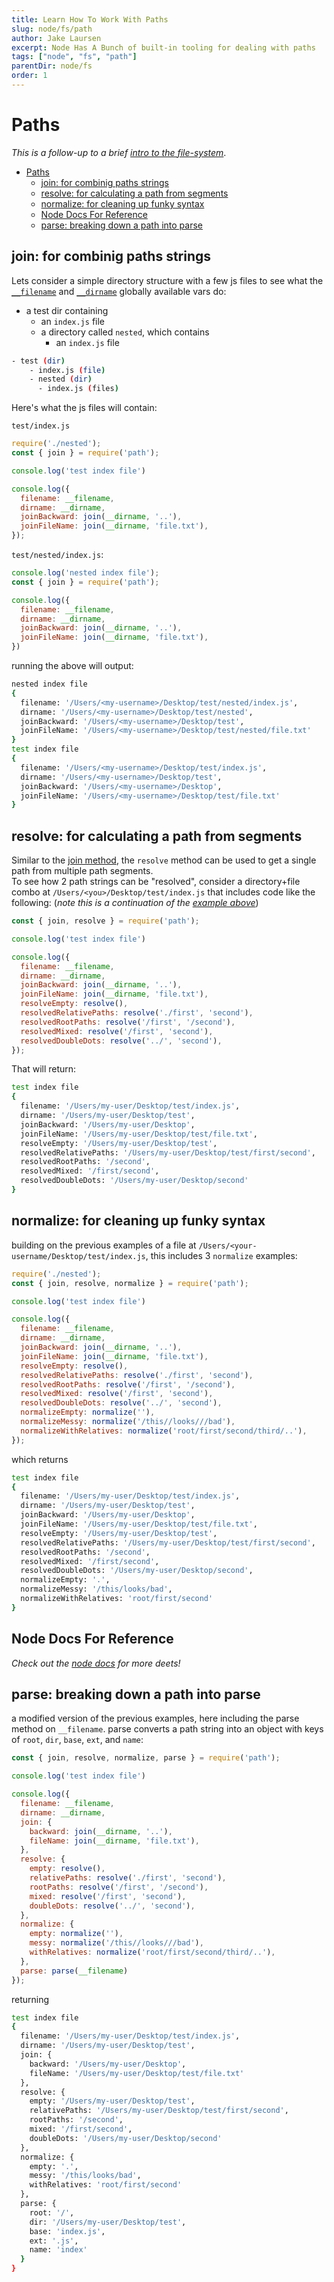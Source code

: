 ```yaml
---
title: Learn How To Work With Paths
slug: node/fs/path
author: Jake Laursen
excerpt: Node Has A Bunch of built-in tooling for dealing with paths
tags: ["node", "fs", "path"]
parentDir: node/fs
order: 1
---
```


# Paths
_This is a follow-up to a brief [intro to the file-system](/node/fs)_.  

- [Paths](#paths)
  - [join: for combinig paths strings](#join-for-combinig-paths-strings)
  - [resolve: for calculating a path from segments](#resolve-for-calculating-a-path-from-segments)
  - [normalize: for cleaning up funky syntax](#normalize-for-cleaning-up-funky-syntax)
  - [Node Docs For Reference](#node-docs-for-reference)
  - [parse: breaking down a path into parse](#parse-breaking-down-a-path-into-parse)

## join: for combinig paths strings
Lets consider a simple directory structure with a few js files to see what the [`__filename`](https://nodejs.org/dist/latest-v18.x/docs/api/modules.html#__filename) and [`__dirname`](https://nodejs.org/dist/latest-v18.x/docs/api/modules.html#__dirname) globally available vars do:
- a test dir containing
  - an `index.js` file
  - a directory called `nested`, which contains
    - an `index.js` file
```bash
- test (dir)
    - index.js (file)
    - nested (dir)
      - index.js (files)
```

Here's what the js files will contain:  

`test/index.js`
```js
require('./nested');
const { join } = require('path');

console.log('test index file')

console.log({
  filename: __filename,
  dirname: __dirname,
  joinBackward: join(__dirname, '..'),
  joinFileName: join(__dirname, 'file.txt'),
});

```

`test/nested/index.js`:
```js
console.log('nested index file');
const { join } = require('path');

console.log({
  filename: __filename,
  dirname: __dirname,
  joinBackward: join(__dirname, '..'),
  joinFileName: join(__dirname, 'file.txt'),
})

```

running the above will output:
```bash
nested index file
{
  filename: '/Users/<my-username>/Desktop/test/nested/index.js',
  dirname: '/Users/<my-username>/Desktop/test/nested',
  joinBackward: '/Users/<my-username>/Desktop/test',
  joinFileName: '/Users/<my-username>/Desktop/test/nested/file.txt'
}
test index file
{
  filename: '/Users/<my-username>/Desktop/test/index.js',
  dirname: '/Users/<my-username>/Desktop/test',
  joinBackward: '/Users/<my-username>/Desktop',
  joinFileName: '/Users/<my-username>/Desktop/test/file.txt'
}
```

## resolve: for calculating a path from segments
Similar to the [join method](#the-join-method-for-combinig-paths-strings), the `resolve` method can be used to get a single path from multiple path segments.  
To see how 2 path strings can be "resolved", consider a directory+file combo at `/Users/<you>/Desktop/test/index.js` that includes code like the following: (_note this is a continuation of the [example above](#the-join-method-for-combinig-paths-strings)_)

```js
const { join, resolve } = require('path');

console.log('test index file')

console.log({
  filename: __filename,
  dirname: __dirname,
  joinBackward: join(__dirname, '..'),
  joinFileName: join(__dirname, 'file.txt'),
  resolveEmpty: resolve(),
  resolvedRelativePaths: resolve('./first', 'second'),
  resolvedRootPaths: resolve('/first', '/second'),
  resolvedMixed: resolve('/first', 'second'),
  resolvedDoubleDots: resolve('../', 'second'),
});
```

That will return:
```bash
test index file
{
  filename: '/Users/my-user/Desktop/test/index.js',
  dirname: '/Users/my-user/Desktop/test',
  joinBackward: '/Users/my-user/Desktop',
  joinFileName: '/Users/my-user/Desktop/test/file.txt',
  resolveEmpty: '/Users/my-user/Desktop/test',
  resolvedRelativePaths: '/Users/my-user/Desktop/test/first/second',
  resolvedRootPaths: '/second',
  resolvedMixed: '/first/second',
  resolvedDoubleDots: '/Users/my-user/Desktop/second'
}
```

## normalize: for cleaning up funky syntax
building on the previous examples of a file at `/Users/<your-username/Desktop/test/index.js`, this includes 3 `normalize` examples:
```js
require('./nested');
const { join, resolve, normalize } = require('path');

console.log('test index file')

console.log({
  filename: __filename,
  dirname: __dirname,
  joinBackward: join(__dirname, '..'),
  joinFileName: join(__dirname, 'file.txt'),
  resolveEmpty: resolve(),
  resolvedRelativePaths: resolve('./first', 'second'),
  resolvedRootPaths: resolve('/first', '/second'),
  resolvedMixed: resolve('/first', 'second'),
  resolvedDoubleDots: resolve('../', 'second'),
  normalizeEmpty: normalize(''),
  normalizeMessy: normalize('/this//looks///bad'),
  normalizeWithRelatives: normalize('root/first/second/third/..'),
});
```
which returns
```bash
test index file
{
  filename: '/Users/my-user/Desktop/test/index.js',
  dirname: '/Users/my-user/Desktop/test',
  joinBackward: '/Users/my-user/Desktop',
  joinFileName: '/Users/my-user/Desktop/test/file.txt',
  resolveEmpty: '/Users/my-user/Desktop/test',
  resolvedRelativePaths: '/Users/my-user/Desktop/test/first/second',
  resolvedRootPaths: '/second',
  resolvedMixed: '/first/second',
  resolvedDoubleDots: '/Users/my-user/Desktop/second',
  normalizeEmpty: '.',
  normalizeMessy: '/this/looks/bad',
  normalizeWithRelatives: 'root/first/second'
}
```

## Node Docs For Reference
_Check out the <a href="https://nodejs.org/dist/latest-v18.x/docs/api/path.html" target="_blank">node docs</a> for more deets!_  

## parse: breaking down a path into parse
a modified version of the previous examples, here including the parse method on `__filename`. parse converts a path string into an object with keys of `root`, `dir`, `base`, `ext`, and `name`:  

```js
const { join, resolve, normalize, parse } = require('path');

console.log('test index file')

console.log({
  filename: __filename,
  dirname: __dirname,
  join: {
    backward: join(__dirname, '..'),
    fileName: join(__dirname, 'file.txt'),
  },
  resolve: {
    empty: resolve(),
    relativePaths: resolve('./first', 'second'),
    rootPaths: resolve('/first', '/second'),
    mixed: resolve('/first', 'second'),
    doubleDots: resolve('../', 'second'),
  },
  normalize: {
    empty: normalize(''),
    messy: normalize('/this//looks///bad'),
    withRelatives: normalize('root/first/second/third/..'),
  },
  parse: parse(__filename)
});
```
returning
```bash
test index file
{
  filename: '/Users/my-user/Desktop/test/index.js',
  dirname: '/Users/my-user/Desktop/test',
  join: {
    backward: '/Users/my-user/Desktop',
    fileName: '/Users/my-user/Desktop/test/file.txt'
  },
  resolve: {
    empty: '/Users/my-user/Desktop/test',
    relativePaths: '/Users/my-user/Desktop/test/first/second',
    rootPaths: '/second',
    mixed: '/first/second',
    doubleDots: '/Users/my-user/Desktop/second'
  },
  normalize: {
    empty: '.',
    messy: '/this/looks/bad',
    withRelatives: 'root/first/second'
  },
  parse: {
    root: '/',
    dir: '/Users/my-user/Desktop/test',
    base: 'index.js',
    ext: '.js',
    name: 'index'
  }
}
```